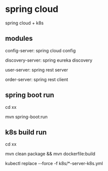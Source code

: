 # spring cloud
spring cloud + k8s

## modules
config-server: spring cloud config 

discovery-server: spring eureka discovery

user-server: spring rest server 

order-server: spring rest client


## spring boot run
cd xx

mvn spring-boot:run

## k8s build run
cd xx

mvn clean package && mvn dockerfile:build 

kubectl replace --force -f k8s/*-server-k8s.yml
